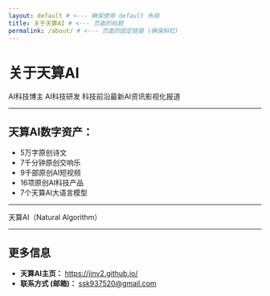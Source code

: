 ```yaml
---
layout: default # <--- 确保使用 default 布局
title: 关于天算AI # <--- 页面的标题
permalink: /about/ # <--- 页面的固定链接 (确保斜杠)
---
```


<!-- V V V 以下是之前确认的关于页面内容 V V V -->

# 关于天算AI

AI科技博主
AI科技研发
科技前沿最新AI资讯影视化报道

---

## 天算AI数字资产：

*   5万字原创诗文
*   7千分钟原创交响乐
*   9千部原创AI短视频
*   16项原创AI科技产品
*   7个天算AI大语言模型

---

天算AI（Natural Algorithm）

---

## 更多信息

*   **天算AI主页：** <a href="https://jinv2.github.io/" target="_blank" rel="noopener noreferrer">https://jinv2.github.io/</a>
*   **联系方式 (邮箱)：** ssk937520@gmail.com

<!-- 页面底部的导航链接 (布局文件会自动添加页脚，这里的不一定需要，但保留也无妨) -->
<!--
<hr>
<p>
  <a href="{{ '/' | relative_url }}">首页</a> |
  <a href="{{ '/blog/' | relative_url }}">博客</a> |
  <a href="{{ '/about/' | relative_url }}">关于</a> |
  <a href="{{ '/contact/' | relative_url }}">联系我们</a>
</p>
-->
